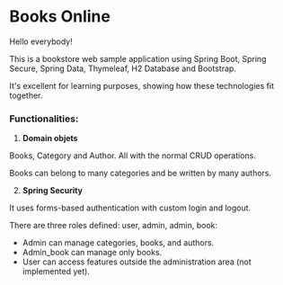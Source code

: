 # Books Online

Hello everybody!

This is a bookstore web sample application using Spring Boot, Spring Secure, Spring Data, Thymeleaf, H2 Database 
and Bootstrap.

It's excellent for learning purposes, showing how these technologies fit together.

### Functionalities:

1. **Domain objets**

Books, Category and Author. All with the normal CRUD operations.

Books can belong to many categories and be written by many authors.

2. **Spring Security**

It uses forms-based authentication with custom login and logout.

There are three roles defined: user, admin, admin, book:
* Admin can manage categories, books, and authors.
* Admin_book can manage only books. 
* User can access features outside the administration area (not implemented yet).
